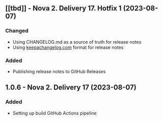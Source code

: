 ## [[tbd]] - Nova 2. Delivery 17. Hotfix 1 (2023-08-07)

### Changed
* Using CHANGELOG.md as a source of truth for release notes
* Using [keepachangelog.com](https://keepachangelog.com/en/1.0.0/) format for release notes

### Added
* Publishing release notes to GitHub Releases

## 1.0.6 - Nova 2. Delivery 17 (2023-08-07)

### Added
* Setting up build GitHub Actions pipeline